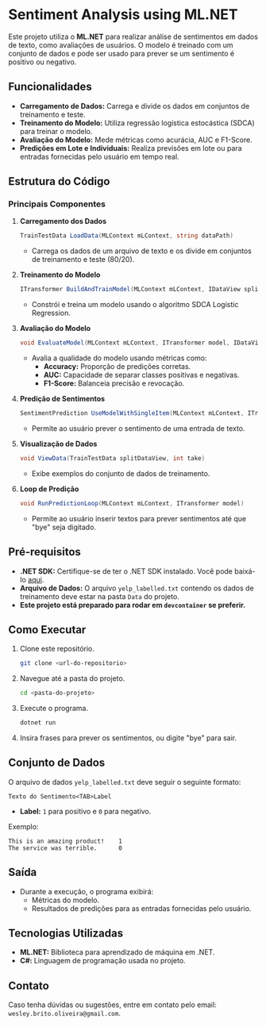 # Sentiment Analysis using ML.NET

Este projeto utiliza o **ML.NET** para realizar análise de sentimentos em dados de texto, como avaliações de usuários. O modelo é treinado com um conjunto de dados e pode ser usado para prever se um sentimento é positivo ou negativo.

## Funcionalidades
- **Carregamento de Dados:** Carrega e divide os dados em conjuntos de treinamento e teste.
- **Treinamento do Modelo:** Utiliza regressão logística estocástica (SDCA) para treinar o modelo.
- **Avaliação do Modelo:** Mede métricas como acurácia, AUC e F1-Score.
- **Predições em Lote e Individuais:** Realiza previsões em lote ou para entradas fornecidas pelo usuário em tempo real.

## Estrutura do Código

### Principais Componentes

1. **Carregamento dos Dados**
   ```csharp
   TrainTestData LoadData(MLContext mLContext, string dataPath)
   ```
   - Carrega os dados de um arquivo de texto e os divide em conjuntos de treinamento e teste (80/20).

2. **Treinamento do Modelo**
   ```csharp
   ITransformer BuildAndTrainModel(MLContext mLContext, IDataView splitTrainSet)
   ```
   - Constrói e treina um modelo usando o algoritmo SDCA Logistic Regression.

3. **Avaliação do Modelo**
   ```csharp
   void EvaluateModel(MLContext mLContext, ITransformer model, IDataView splitTestSet)
   ```
   - Avalia a qualidade do modelo usando métricas como:
     - **Accuracy:** Proporção de predições corretas.
     - **AUC:** Capacidade de separar classes positivas e negativas.
     - **F1-Score:** Balanceia precisão e revocação.

4. **Predição de Sentimentos**
   ```csharp
   SentimentPrediction UseModelWithSingleItem(MLContext mLContext, ITransformer model, string sentiment)
   ```
   - Permite ao usuário prever o sentimento de uma entrada de texto.

5. **Visualização de Dados**
   ```csharp
   void ViewData(TrainTestData splitDataView, int take)
   ```
   - Exibe exemplos do conjunto de dados de treinamento.

6. **Loop de Predição**
   ```csharp
   void RunPredictionLoop(MLContext mLContext, ITransformer model)
   ```
   - Permite ao usuário inserir textos para prever sentimentos até que "bye" seja digitado.

## Pré-requisitos
- **.NET SDK:** Certifique-se de ter o .NET SDK instalado. Você pode baixá-lo [aqui](https://dotnet.microsoft.com/download).
- **Arquivo de Dados:** O arquivo `yelp_labelled.txt` contendo os dados de treinamento deve estar na pasta `Data` do projeto.
- **Este projeto está preparado para rodar em `devcontainer` se preferir.**

## Como Executar

1. Clone este repositório.
   ```bash
   git clone <url-do-repositorio>
   ```

2. Navegue até a pasta do projeto.
   ```bash
   cd <pasta-do-projeto>
   ```

3. Execute o programa.
   ```bash
   dotnet run
   ```

4. Insira frases para prever os sentimentos, ou digite "bye" para sair.

## Conjunto de Dados

O arquivo de dados `yelp_labelled.txt` deve seguir o seguinte formato:
```
Texto do Sentimento<TAB>Label
```
- **Label:** `1` para positivo e `0` para negativo.

Exemplo:
```
This is an amazing product!    1
The service was terrible.      0
```

## Saída
- Durante a execução, o programa exibirá:
  - Métricas do modelo.
  - Resultados de predições para as entradas fornecidas pelo usuário.

## Tecnologias Utilizadas
- **ML.NET:** Biblioteca para aprendizado de máquina em .NET.
- **C#:** Linguagem de programação usada no projeto.

## Contato
Caso tenha dúvidas ou sugestões, entre em contato pelo email: `wesley.brito.oliveira@gmail.com`.
